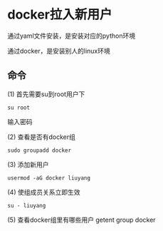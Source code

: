 # docker拉入新用户

通过yaml文件安装，是安装对应的python环境

通过docker，是安装别人的linux环境

## 命令

(1) 首先需要su到root用户下

```
su root
```

输入密码

(2) 查看是否有docker组

```
sudo groupadd docker
```

(3) 添加新用户

```
usermod -aG docker liuyang
```

(4) 使组成员关系立即生效

```
su - liuyang
```

(5) 查看docker组里有哪些用户
getent group docker





